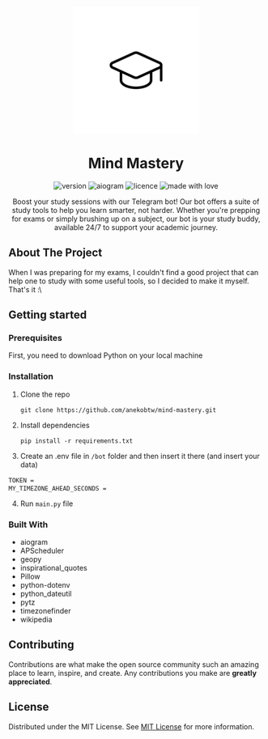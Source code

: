                          
<br/>
<div align="center">

  <img src='https://github.com/anekobtw/mind-mastery/blob/main/mm%20white.png' height="250" width="250"></img>
  <h1>Mind Mastery</h1>

 ![version](https://img.shields.io/badge/Project_version-1.0.0-blue)
 ![aiogram](https://img.shields.io/badge/aiogram-3.x-blue)
 ![licence](https://img.shields.io/badge/License-MIT-green)
 ![made with love](https://img.shields.io/badge/Made_with-Love-red)
 
<p>Boost your study sessions with our Telegram bot! Our bot offers a suite of study tools to help you learn smarter, not harder. Whether you're prepping for exams or simply brushing up on a subject, our bot is your study buddy, available 24/7 to support your academic journey.</p>
</div>

 ## About The Project
When I was preparing for my exams, I couldn't find a good project that can help one to study with some useful tools, so I decided to make it myself. That's it :\

## Getting started
 ### Prerequisites
First, you need to download Python on your local machine
 
 ### Installation
1. Clone the repo
   ```
   git clone https://github.com/anekobtw/mind-mastery.git
   ```
2. Install dependencies
   ```
   pip install -r requirements.txt
   ```
3. Create an .env file in `/bot` folder and then insert it there (and insert your data)
  ```
  TOKEN = 
  MY_TIMEZONE_AHEAD_SECONDS = 
  ```
4. Run `main.py` file

 ### Built With
- aiogram
- APScheduler
- geopy
- inspirational_quotes
- Pillow
- python-dotenv
- python_dateutil
- pytz
- timezonefinder
- wikipedia

## Contributing
Contributions are what make the open source community such an amazing place to learn, inspire, and create. Any contributions you make are **greatly appreciated**.

 ## License
Distributed under the MIT License. See [MIT License](https://opensource.org/licenses/MIT) for more information.
